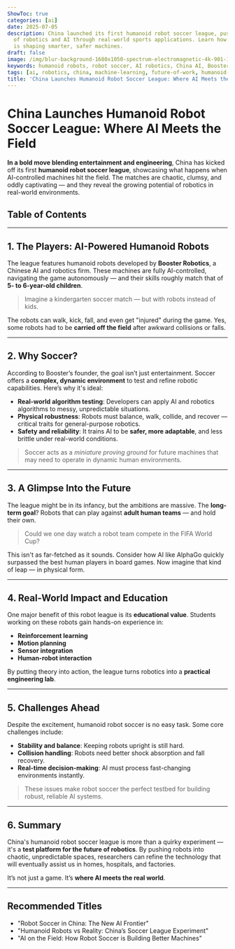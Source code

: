 ```yaml
---
ShowToc: true
categories: [ai]
date: 2025-07-05
description: China launched its first humanoid robot soccer league, pushing the boundaries
  of robotics and AI through real-world sports applications. Learn how robot soccer
  is shaping smarter, safer machines.
draft: false
image: /img/blur-background-1680x1050-spectrum-electromagnetic-4k-901-1.jpg
keywords: humanoid robots, robot soccer, AI robotics, China AI, Booster Robotics, machine learning, real-world AI, robot injuries, future of robotics
tags: [ai, robotics, china, machine-learning, future-of-work, humanoid-robots, real-world-ai, robot-soccer]
title: 'China Launches Humanoid Robot Soccer League: Where AI Meets the Field'
---
```


# China Launches Humanoid Robot Soccer League: Where AI Meets the Field

**In a bold move blending entertainment and engineering**, China has kicked off its first **humanoid robot soccer league**, showcasing what happens when AI-controlled machines hit the field. The matches are chaotic, clumsy, and oddly captivating — and they reveal the growing potential of robotics in real-world environments.

## Table of Contents
---
## 1. The Players: AI-Powered Humanoid Robots

The league features humanoid robots developed by **Booster Robotics**, a Chinese AI and robotics firm. These machines are fully AI-controlled, navigating the game autonomously — and their skills roughly match that of **5- to 6-year-old children**.

> Imagine a kindergarten soccer match — but with robots instead of kids.

The robots can walk, kick, fall, and even get "injured" during the game. Yes, some robots had to be **carried off the field** after awkward collisions or falls.

---

## 2. Why Soccer?

According to Booster’s founder, the goal isn’t just entertainment. Soccer offers a **complex, dynamic environment** to test and refine robotic capabilities. Here’s why it's ideal:

- **Real-world algorithm testing**: Developers can apply AI and robotics algorithms to messy, unpredictable situations.
- **Physical robustness**: Robots must balance, walk, collide, and recover — critical traits for general-purpose robotics.
- **Safety and reliability**: It trains AI to be **safer, more adaptable**, and less brittle under real-world conditions.

> Soccer acts as a *miniature proving ground* for future machines that may need to operate in dynamic human environments.

---

## 3. A Glimpse Into the Future

The league might be in its infancy, but the ambitions are massive. The **long-term goal**? Robots that can play against **adult human teams** — and hold their own.

> Could we one day watch a robot team compete in the FIFA World Cup?

This isn't as far-fetched as it sounds. Consider how AI like AlphaGo quickly surpassed the best human players in board games. Now imagine that kind of leap — in physical form.

---

## 4. Real-World Impact and Education

One major benefit of this robot league is its **educational value**. Students working on these robots gain hands-on experience in:

- **Reinforcement learning**
- **Motion planning**
- **Sensor integration**
- **Human-robot interaction**

By putting theory into action, the league turns robotics into a **practical engineering lab**.

---

## 5. Challenges Ahead

Despite the excitement, humanoid robot soccer is no easy task. Some core challenges include:

- **Stability and balance**: Keeping robots upright is still hard.
- **Collision handling**: Robots need better shock absorption and fall recovery.
- **Real-time decision-making**: AI must process fast-changing environments instantly.

> These issues make robot soccer the perfect testbed for building robust, reliable AI systems.

---

## 6. Summary

China's humanoid robot soccer league is more than a quirky experiment — it's a **test platform for the future of robotics**. By pushing robots into chaotic, unpredictable spaces, researchers can refine the technology that will eventually assist us in homes, hospitals, and factories.

It’s not just a game. It’s **where AI meets the real world**.

---

## Recommended Titles

* "Robot Soccer in China: The New AI Frontier"
* "Humanoid Robots vs Reality: China’s Soccer League Experiment"
* "AI on the Field: How Robot Soccer is Building Better Machines"